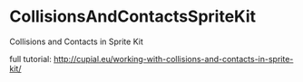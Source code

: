 CollisionsAndContactsSpriteKit
==============================

Collisions and Contacts in Sprite Kit

full tutorial: http://cupial.eu/working-with-collisions-and-contacts-in-sprite-kit/
